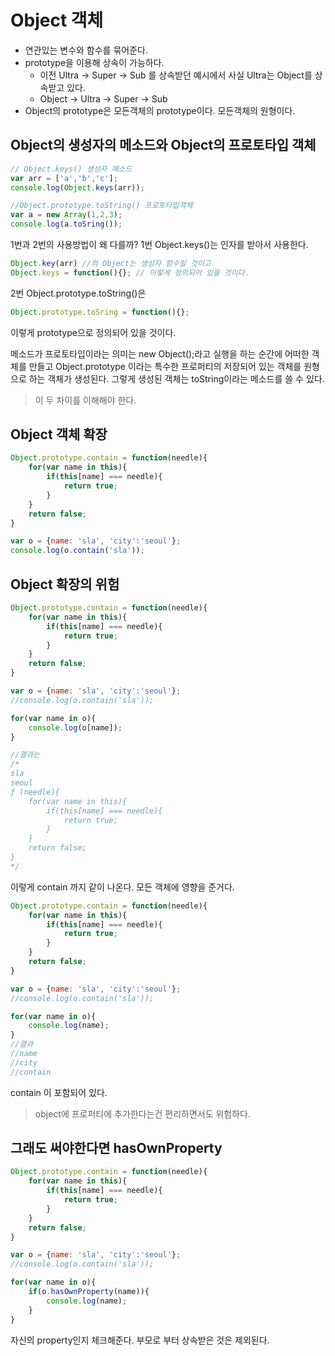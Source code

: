# Object 객체

* 연관있는 변수와 함수를 묶어준다.
* prototype을 이용해 상속이 가능하다. 
  * 이전 Ultra -> Super -> Sub 를 상속받던 예시에서 사실 Ultra는 Object를 상속받고 있다.
  * Object -> Ultra -> Super -> Sub 
* Object의 prototype은 모든객체의 prototype이다. 모든객체의 원형이다.

## Object의 생성자의 메소드와 Object의 프로토타입 객체

```js
// Object.keys() 생성자 메소드
var arr = ['a','b','c'];
console.log(Object.keys(arr));

//Object.prototype.toString() 프로토타입객체 
var a = new Array(1,2,3);
console.log(a.toSring());
```

1번과 2번의 사용방법이 왜 다를까? 
1번 Object.keys()는 인자를 받아서 사용한다.

```js
Object.key(arr) //의 Object는 생성자 함수일 것이고
Object.keys = function(){}; // 이렇게 정의되어 있을 것이다.
```

2번 Object.prototype.toString()은

```js
Object.prototype.toSring = function(){};
```

이렇게 prototype으로 정의되어 있을 것이다. 

메소드가 프로토타입이라는 의미는 
new Object();라고 실행을 하는 순간에 어떠한 객체를 만들고 Object.prototype 이라는 특수한 프로퍼티의 저장되어 있는 객체를 원형으로 하는 객체가 생성된다. 그렇게 생성된 객체는 toString이라는 메소드를 쓸 수 있다.

> 이 두 차이를 이해해야 한다. 

## Object 객체 확장

```js
Object.prototype.contain = function(needle){
    for(var name in this){
        if(this[name] === needle){
            return true;
        }
    }
    return false;
}

var o = {name: 'sla', 'city':'seoul'};
console.log(o.contain('sla'));
```

## Object 확장의 위험

```js
Object.prototype.contain = function(needle){
    for(var name in this){
        if(this[name] === needle){
            return true;
        }
    }
    return false;
}

var o = {name: 'sla', 'city':'seoul'};
//console.log(o.contain('sla'));

for(var name in o){
    console.log(o[name]);
} 

//결과는
/*
sla
seoul
ƒ (needle){
    for(var name in this){
        if(this[name] === needle){
            return true;
        }
    }
    return false;
}
*/
```

이렇게 contain 까지 같이 나온다. 
모든 객체에 영향을 준거다. 

```js
Object.prototype.contain = function(needle){
    for(var name in this){
        if(this[name] === needle){
            return true;
        }
    }
    return false;
}

var o = {name: 'sla', 'city':'seoul'};
//console.log(o.contain('sla'));

for(var name in o){
    console.log(name);
} 
//결과
//name
//city
//contain 
```

contain 이 포함되어 있다.

> object에 프로퍼티에 추가한다는건 편리하면서도 위험하다.  

## 그래도 써야한다면 hasOwnProperty

```js
Object.prototype.contain = function(needle){
    for(var name in this){
        if(this[name] === needle){
            return true;
        }
    }
    return false;
}

var o = {name: 'sla', 'city':'seoul'};
//console.log(o.contain('sla'));

for(var name in o){
    if(o.hasOwnProperty(name)){
    	console.log(name);    
    }
} 
```

자신의 property인지 체크해준다. 부모로 부터 상속받은 것은 제외된다. 